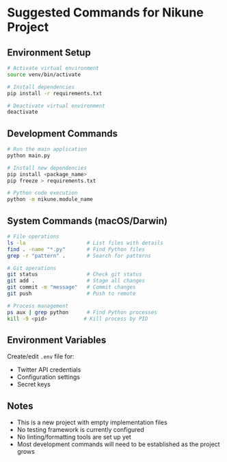 # Suggested Commands for Nikune Project

## Environment Setup
```bash
# Activate virtual environment
source venv/bin/activate

# Install dependencies
pip install -r requirements.txt

# Deactivate virtual environment
deactivate
```

## Development Commands
```bash
# Run the main application
python main.py

# Install new dependencies
pip install <package_name>
pip freeze > requirements.txt

# Python code execution
python -m nikune.module_name
```

## System Commands (macOS/Darwin)
```bash
# File operations
ls -la                    # List files with details
find . -name "*.py"       # Find Python files
grep -r "pattern" .       # Search for patterns

# Git operations
git status                # Check git status
git add .                 # Stage all changes
git commit -m "message"   # Commit changes
git push                  # Push to remote

# Process management
ps aux | grep python      # Find Python processes
kill -9 <pid>            # Kill process by PID
```

## Environment Variables
Create/edit `.env` file for:
- Twitter API credentials
- Configuration settings
- Secret keys

## Notes
- This is a new project with empty implementation files
- No testing framework is currently configured
- No linting/formatting tools are set up yet
- Most development commands will need to be established as the project grows